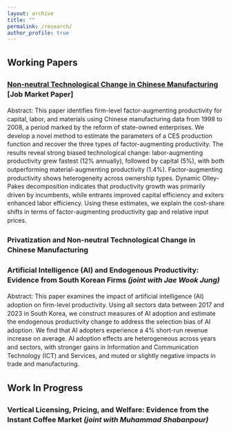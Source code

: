 ```yaml
---
layout: archive
title: ""
permalink: /research/
author_profile: true
---
```


<style>
  body {
    line-height: 1.4; /* Adjust line spacing */
  }

  p, li {
    font-size: 1em; /* Font size for regular text */
  }

  .coauthors, .subcontent {
    font-size: 0.9em; /* Customize specific classes if needed */
  }

  .abstract {
    display: none; /* Hide the abstract by default */
    text-align: justify; /* Justify text for better readability */
    margin-top: 5px;
  }

  h2, h3 {
    margin-top: 1.5em; /* Increase space above headings */
  }

  /* Indent subcontents and add bullet points for them */
  ul.subcontent {
    list-style-type: circle; /* Set bullet points to circles for subcontent */
    margin-left: 10px; /* Indent subcontents */
    padding-left: 10px; /* Reduce padding for subcontent */
  }

  .toggle-link {
    color: #007bff;
    text-decoration: underline;
    cursor: pointer;
    font-size: 0.9em;
  }

  /* Divider between each paper */
  .underline {
    display: block;
    margin: 20px 0;
    border-bottom: 1px solid #ddd;
  }
</style>

<script>
  function toggleAbstract(id) {
    var abstract = document.getElementById(id);
    if (abstract.style.display === "none" || abstract.style.display === "") {
      abstract.style.display = "block";
    } else {
      abstract.style.display = "none";
    }
  }
</script>

## Working Papers

### [Non-neutral Technological Change in Chinese Manufacturing](https://papers.ssrn.com/sol3/papers.cfm?abstract_id=5176447) **[Job Market Paper]**

Abstract: This paper identifies firm-level factor-augmenting productivity for capital, labor, and materials using Chinese manufacturing data from 1998 to 2008, a period marked by the reform of state-owned enterprises. We develop a novel method to estimate the parameters of a CES production function and recover the three types of factor-augmenting productivity. The results reveal strong biased technological change:  labor-augmenting productivity grew fastest (12% annually), followed by capital (5%), with both outperforming material-augmenting productivity (1.4%). Factor-augmenting productivity shows heterogeneity across ownership types. Dynamic Olley-Pakes decomposition indicates that productivity growth was primarily driven by incumbents, while entrants improved capital efficiency and exiters enhanced labor efficiency. Using these estimates, we explain the cost-share shifts in terms of factor-augmenting productivity gap and relative input prices.

### Privatization and Non-neutral Technological Change in Chinese Manufacturing

### Artificial Intelligence (AI) and Endogenous Productivity: Evidence from South Korean Firms *(joint with Jae Wook Jung)*

Abstract: This paper examines the impact of artificial intelligence (AI) adoption on firm-level productivity. Using all sectors data between 2017 and 2023 in South Korea, we construct measures of AI adoption and estimate the endogenous productivity change to address the selection bias of AI adoption. We find that AI adopters experience a 4% short-run revenue increase on average. AI adoption effects are heterogeneous across years and sectors, with stronger gains in Information and Communication Technology (ICT) and Services, and muted or slightly negative impacts in trade and manufacturing.

<!-- ### On Estimating Firm-level Productivity: A Method based on Dynamic Panel-->

<!-- ### Mergers, Acquisitions, and Productivity Evolution: Evidence from the U.S. Manufacturing-->

## Work In Progress

### Vertical Licensing, Pricing, and Welfare: Evidence from the Instant Coffee Market *(joint with Muhammad Shabanpour)*

<!-- 
## [Research Statement](https://www.dropbox.com/scl/fi/mdgk6i5x1evigsmbk6i5j/Research_Statement.pdf?rlkey=9r8kbsbc92u4ieqq1tl0jsj9e&st=2j32at85&dl=0) 
-->

